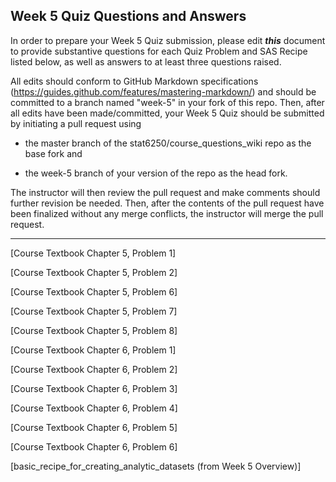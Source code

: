 ## Week 5 Quiz Questions and Answers

In order to prepare your Week 5 Quiz submission, please edit ***this*** document to provide substantive questions for each Quiz Problem and SAS Recipe listed below, as well as answers to at least three questions raised.

All edits should conform to GitHub Markdown specifications (https://guides.github.com/features/mastering-markdown/) and should be committed to a branch named "week-5" in your fork of this repo. Then, after all edits have been made/committed, your Week 5 Quiz should be submitted by initiating a pull request using

- the master branch of the stat6250/course_questions_wiki repo as the base fork and

- the week-5 branch of your version of the repo as the head fork.

The instructor will then review the pull request and make comments should further revision be needed. Then, after the contents of the pull request have been finalized without any merge conflicts, the instructor will merge the pull request.

********************************************************************************



[Course Textbook Chapter 5, Problem 1]



[Course Textbook Chapter 5, Problem 2]



[Course Textbook Chapter 5, Problem 6]



[Course Textbook Chapter 5, Problem 7]



[Course Textbook Chapter 5, Problem 8]



[Course Textbook Chapter 6, Problem 1]



[Course Textbook Chapter 6, Problem 2]



[Course Textbook Chapter 6, Problem 3]



[Course Textbook Chapter 6, Problem 4]



[Course Textbook Chapter 6, Problem 5]



[Course Textbook Chapter 6, Problem 6]



[basic_recipe_for_creating_analytic_datasets (from Week 5 Overview)]
